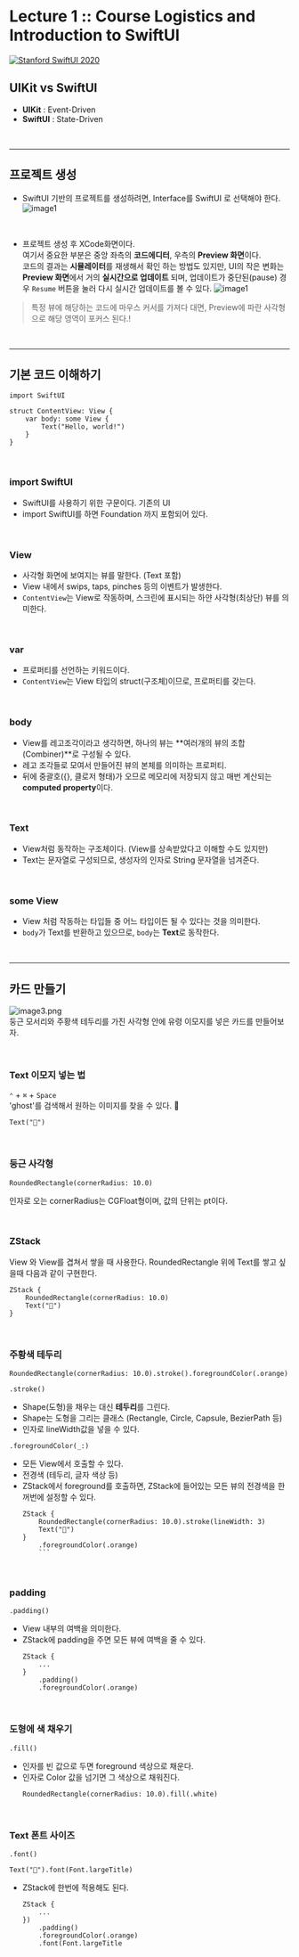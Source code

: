 
# Lecture 1 :: Course Logistics and Introduction to SwiftUI

[![Stanford SwiftUI 2020](http://img.youtube.com/vi/jbtqIBpUG7g/0.jpg)](https://www.youtube.com/jbtqIBpUG7g) 

## UIKit vs SwiftUI
- **UIKit** : Event-Driven
- **SwiftUI** : State-Driven

<br/>

----
## 프로젝트 생성
* SwiftUI 기반의 프로젝트를 생성하려면, Interface를 SwiftUI 로 선택해야 한다.
![image1](./img1/image1.png)

<br/>

* 프로젝트 생성 후 XCode화면이다.  
여기서 중요한 부분은 중앙 좌측의 **코드에디터**, 우측의 **Preview 화면**이다.  
코드의 결과는 **시뮬레이터**를 재생해서 확인 하는 방법도 있지만, UI의 작은 변화는 **Preview 화면**에서 거의 **실시간으로 업데이트** 되며, 업데이트가 중단된(pause) 경우 `Resume` 버튼을 눌러 다시 실시간 업데이트를 볼 수 있다.
![image1](./img1/image2.png)

> 특정 뷰에 해당하는 코드에 마우스 커서를 가져다 대면, Preview에 파란 사각형으로 해당 영역이 포커스 된다.!

<br/>

----
## 기본 코드 이해하기
```
import SwiftUI

struct ContentView: View {
    var body: some View {
        Text("Hello, world!")
    }
}
```

<br/>

### import SwiftUI
* SwiftUI를 사용하기 위한 구문이다. 기존의 UI
* import SwiftUI를 하면 Foundation 까지 포함되어 있다.

<br/>

### View
* 사각형 화면에 보여지는 뷰를 말한다. (Text 포함)
* View 내에서 swips, taps, pinches 등의 이벤트가 발생한다.
* `ContentView`는 View로 작동하며, 스크린에 표시되는 하얀 사각형(최상단) 뷰를 의미한다.

<br/>

### var
* 프로퍼티를 선언하는 키워드이다.
* `ContentView`는 View 타입의 struct(구조체)이므로, 프로퍼티를 갖는다.

<br/>

### body
* View를 레고조각이라고 생각하면, 하나의 뷰는 **여러개의 뷰의 조합(Combiner)**로 구성될 수 있다.
* 레고 조각들로 모여서 만들어진 뷰의 본체를 의미하는 프로퍼티.
* 뒤에 중괄호({}, 클로저 형태)가 오므로 메모리에 저장되지 않고 매번 계산되는 **computed property**이다.

<br/>

### Text
* View처럼 동작하는 구조체이다. (View를 상속받았다고 이해할 수도 있지만)
* Text는 문자열로 구성되므로, 생성자의 인자로 String 문자열을 넘겨준다.

<br/>

### some View
* View 처럼 작동하는 타입들 중 어느 타입이든 될 수 있다는 것을 의미한다.
* `body`가 Text를 반환하고 있으므로, `body`는 **Text**로 동작한다.  

<br/>

----
## 카드 만들기
![image3.png](./img1/image3.png)  
둥근 모서리와 주황색 테두리를 가진 사각형 안에 유령 이모지를 넣은 카드를 만들어보자.

<br/>

### Text 이모지 넣는 법 
`⌃` + `⌘` + `Space`  
'ghost'를 검색해서 원하는 이미지를 찾을 수 있다. 👻
````
Text("👻")
````

<br/>

### 둥근 사각형
```
RoundedRectangle(cornerRadius: 10.0) 
```
인자로 오는 cornerRadius는 CGFloat형이며, 값의 단위는 pt이다.

<br/>

### ZStack
View 와 View를 겹쳐서 쌓을 때 사용한다.
RoundedRectangle 위에 Text를 쌓고 싶을때 다음과 같이 구현한다.
````
ZStack {
    RoundedRectangle(cornerRadius: 10.0)
    Text("👻")
}
````

<br/>

### 주황색 테두리
```
RoundedRectangle(cornerRadius: 10.0).stroke().foregroundColor(.orange)
```

`.stroke()`  
- Shape(도형)을 채우는 대신 **테두리**를 그린다.
- Shape는 도형을 그리는 클래스 (Rectangle, Circle, Capsule, BezierPath 등)
- 인자로 lineWidth값을 넣을 수 있다.

`.foregroundColor(_:)`
- 모든 View에서 호출할 수 있다.
- 전경색 (테두리, 글자 색상 등)
- ZStack에서 foreground를 호출하면, ZStack에 들어있는 모든 뷰의 전경색을 한꺼번에 설정할 수 있다.
    ```
    ZStack {
        RoundedRectangle(cornerRadius: 10.0).stroke(lineWidth: 3)
        Text("👻")
    }
        .foregroundColor(.orange)
        ```

<br/>

### padding
`.padding()`
- View 내부의 여백을 의미한다.
- ZStack에 padding을 주면 모든 뷰에 여백을 줄 수 있다.
    ```
    ZStack {
        ...
    }
        .padding()
        .foregroundColor(.orange)
    ```

<br/>

### 도형에 색 채우기
`.fill()`
- 인자를 빈 값으로 두면 foreground 색상으로 채운다.
- 인자로 Color 값을 넘기면 그 색상으로 채워진다.
    ```
    RoundedRectangle(cornerRadius: 10.0).fill(.white)
    ```

<br/>

### Text 폰트 사이즈
`.font()`
````
Text("👻").font(Font.largeTitle)
````
* ZStack에 한번에 적용해도 된다.
    ```
    ZStack {
        ...
    })
        .padding()
        .foregroundColor(.orange)
        .font(Font.largeTitle
    ```